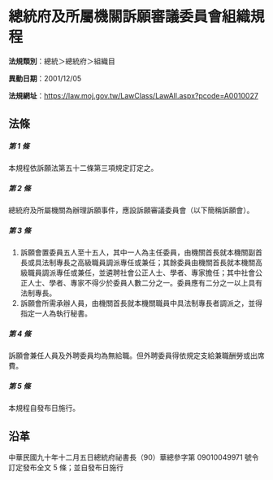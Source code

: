 # 總統府及所屬機關訴願審議委員會組織規程




**法規類別**：總統＞總統府＞組織目

**異動日期**：2001/12/05  

**法規網址**：https://law.moj.gov.tw/LawClass/LawAll.aspx?pcode=A0010027



## 法條
##### 第 1 條
本規程依訴願法第五十二條第三項規定訂定之。

##### 第 2 條
總統府及所屬機關為辦理訴願事件，應設訴願審議委員會（以下簡稱訴願會）。

##### 第 3 條
1. 訴願會置委員五人至十五人，其中一人為主任委員，由機關首長就本機關副首長或具法制專長之高級職員調派專任或兼任；其餘委員由機關首長就本機關高級職員調派專任或兼任，並遴聘社會公正人士、學者、專家擔任；其中社會公正人士、學者、專家不得少於委員人數二分之一。委員應有二分之一以上具有法制專長。
1. 訴願會所需承辦人員，由機關首長就本機關職員中具法制專長者調派之，並得指定一人為執行秘書。

##### 第 4 條
訴願會兼任人員及外聘委員均為無給職。但外聘委員得依規定支給兼職酬勞或出席費。

##### 第 5 條
本規程自發布日施行。

## 沿革
中華民國九十年十二月五日總統府祕書長（90）華總參字第 09010049971  號令訂定發布全文 5  條；並自發布日施行
